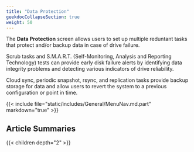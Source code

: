 ```yaml
---
title: "Data Protection"
geekdocCollapseSection: true
weight: 50
---
```


The **Data Protection** screen allows users to set up multiple reduntant tasks that protect and/or backup data in case of drive failure. 

Scrub tasks and S.M.A.R.T. (Self-Monitoring, Analysis and Reporting Technology) tests can provide early disk failure alerts by identifying data integrity problems and detecting various indicators of drive reliability.

Cloud sync, periodic snapshot, rsync, and replication tasks provide backup storage for data and allow users to revert the system to a previous configuration or point in time.

{{< include file="static/includes/General/MenuNav.md.part" markdown="true" >}}

## Article Summaries

{{< children depth="2" >}}